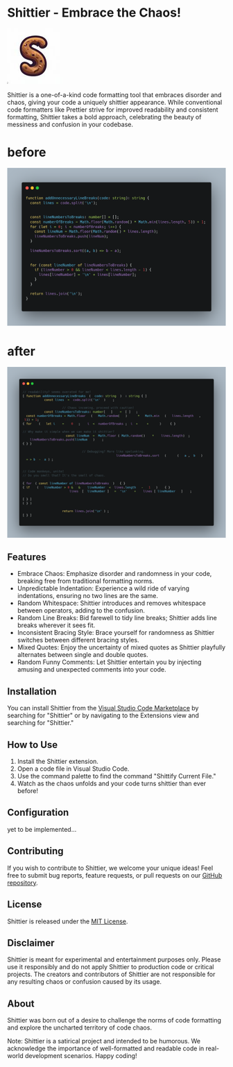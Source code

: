 # Shittier - Embrace the Chaos!

![Shittier Logo](images/icon.jpg)

Shittier is a one-of-a-kind code formatting tool that embraces disorder and chaos, giving your code a uniquely shittier appearance. While conventional code formatters like Prettier strive for improved readability and consistent formatting, Shittier takes a bold approach, celebrating the beauty of messiness and confusion in your codebase.

# before
![Before Shittier](images/before.png)

# after
![After Shittier](images/after.png)


## Features

- Embrace Chaos: Emphasize disorder and randomness in your code, breaking free from traditional formatting norms.
- Unpredictable Indentation: Experience a wild ride of varying indentations, ensuring no two lines are the same.
- Random Whitespace: Shittier introduces and removes whitespace between operators, adding to the confusion.
- Random Line Breaks: Bid farewell to tidy line breaks; Shittier adds line breaks wherever it sees fit.
- Inconsistent Bracing Style: Brace yourself for randomness as Shittier switches between different bracing styles.
- Mixed Quotes: Enjoy the uncertainty of mixed quotes as Shittier playfully alternates between single and double quotes.
- Random Funny Comments: Let Shittier entertain you by injecting amusing and unexpected comments into your code.



## Installation

You can install Shittier from the [Visual Studio Code Marketplace](https://marketplace.visualstudio.com/) by searching for "Shittier" or by navigating to the Extensions view and searching for "Shittier."

## How to Use

1. Install the Shittier extension.
2. Open a code file in Visual Studio Code.
3. Use the command palette to find the command "Shittify Current File."
4. Watch as the chaos unfolds and your code turns shittier than ever before!

## Configuration

yet to be implemented...

## Contributing

If you wish to contribute to Shittier, we welcome your unique ideas! Feel free to submit bug reports, feature requests, or pull requests on our [GitHub repository](https://github.com/raid-teyar/raidteyar-shittier).

## License

Shittier is released under the [MIT License](https://opensource.org/licenses/MIT).

## Disclaimer

Shittier is meant for experimental and entertainment purposes only. Please use it responsibly and do not apply Shittier to production code or critical projects. The creators and contributors of Shittier are not responsible for any resulting chaos or confusion caused by its usage.

## About

Shittier was born out of a desire to challenge the norms of code formatting and explore the uncharted territory of code chaos. 


Note: Shittier is a satirical project and intended to be humorous. We acknowledge the importance of well-formatted and readable code in real-world development scenarios. Happy coding!